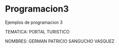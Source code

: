 # Programacion3

Ejemplos de programacion 3

TEMATICA: PORTAL TURISTICO

NOMBRES: GERMAN PATRICIO SANGUCHO VASQUEZ
